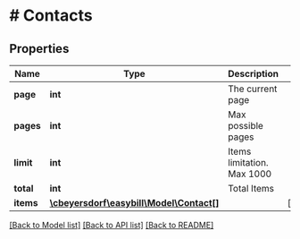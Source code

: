 # # Contacts

## Properties

Name | Type | Description | Notes
------------ | ------------- | ------------- | -------------
**page** | **int** | The current page |
**pages** | **int** | Max possible pages |
**limit** | **int** | Items limitation. Max 1000 |
**total** | **int** | Total Items |
**items** | [**\cbeyersdorf\easybill\Model\Contact[]**](Contact.md) |  | [optional]

[[Back to Model list]](../../README.md#models) [[Back to API list]](../../README.md#endpoints) [[Back to README]](../../README.md)
